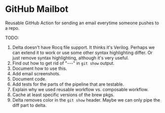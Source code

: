 # GitHub Mailbot

Reusable GitHub Action for sending an email everytime someone pushes to a repo.

TODO:
1. Delta doesn't have Rocq file support. It thinks it's Verilog.
Perhaps we can extend it to work or use some other syntax highlighting differ.
Or just remove syntax highlighting, although it's very useful.
1. Find out how to get rid of "---" in `git show` output.
1. Document how to use this.
1. Add email screenshots.
1. Document code.
1. Add tests for the parts of the pipeline that are testable.
1. Explain why we used reusable workflow vs. composable workflow.
1. Cache at least specific versions of the brew pkgs.
1. Delta removes color in the `git show` header.
Maybe we can only pipe the diff part to delta.
